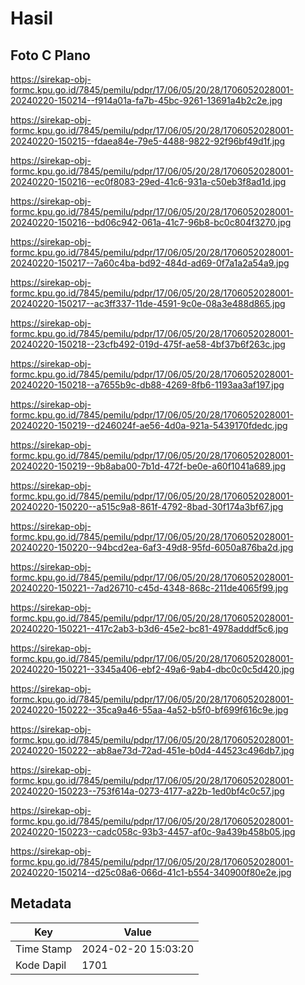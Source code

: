 # Hasil

## Foto C Plano

https://sirekap-obj-formc.kpu.go.id/7845/pemilu/pdpr/17/06/05/20/28/1706052028001-20240220-150214--f914a01a-fa7b-45bc-9261-13691a4b2c2e.jpg

https://sirekap-obj-formc.kpu.go.id/7845/pemilu/pdpr/17/06/05/20/28/1706052028001-20240220-150215--fdaea84e-79e5-4488-9822-92f96bf49d1f.jpg

https://sirekap-obj-formc.kpu.go.id/7845/pemilu/pdpr/17/06/05/20/28/1706052028001-20240220-150216--ec0f8083-29ed-41c6-931a-c50eb3f8ad1d.jpg

https://sirekap-obj-formc.kpu.go.id/7845/pemilu/pdpr/17/06/05/20/28/1706052028001-20240220-150216--bd06c942-061a-41c7-96b8-bc0c804f3270.jpg

https://sirekap-obj-formc.kpu.go.id/7845/pemilu/pdpr/17/06/05/20/28/1706052028001-20240220-150217--7a60c4ba-bd92-484d-ad69-0f7a1a2a54a9.jpg

https://sirekap-obj-formc.kpu.go.id/7845/pemilu/pdpr/17/06/05/20/28/1706052028001-20240220-150217--ac3ff337-11de-4591-9c0e-08a3e488d865.jpg

https://sirekap-obj-formc.kpu.go.id/7845/pemilu/pdpr/17/06/05/20/28/1706052028001-20240220-150218--23cfb492-019d-475f-ae58-4bf37b6f263c.jpg

https://sirekap-obj-formc.kpu.go.id/7845/pemilu/pdpr/17/06/05/20/28/1706052028001-20240220-150218--a7655b9c-db88-4269-8fb6-1193aa3af197.jpg

https://sirekap-obj-formc.kpu.go.id/7845/pemilu/pdpr/17/06/05/20/28/1706052028001-20240220-150219--d246024f-ae56-4d0a-921a-5439170fdedc.jpg

https://sirekap-obj-formc.kpu.go.id/7845/pemilu/pdpr/17/06/05/20/28/1706052028001-20240220-150219--9b8aba00-7b1d-472f-be0e-a60f1041a689.jpg

https://sirekap-obj-formc.kpu.go.id/7845/pemilu/pdpr/17/06/05/20/28/1706052028001-20240220-150220--a515c9a8-861f-4792-8bad-30f174a3bf67.jpg

https://sirekap-obj-formc.kpu.go.id/7845/pemilu/pdpr/17/06/05/20/28/1706052028001-20240220-150220--94bcd2ea-6af3-49d8-95fd-6050a876ba2d.jpg

https://sirekap-obj-formc.kpu.go.id/7845/pemilu/pdpr/17/06/05/20/28/1706052028001-20240220-150221--7ad26710-c45d-4348-868c-211de4065f99.jpg

https://sirekap-obj-formc.kpu.go.id/7845/pemilu/pdpr/17/06/05/20/28/1706052028001-20240220-150221--417c2ab3-b3d6-45e2-bc81-4978adddf5c6.jpg

https://sirekap-obj-formc.kpu.go.id/7845/pemilu/pdpr/17/06/05/20/28/1706052028001-20240220-150221--3345a406-ebf2-49a6-9ab4-dbc0c0c5d420.jpg

https://sirekap-obj-formc.kpu.go.id/7845/pemilu/pdpr/17/06/05/20/28/1706052028001-20240220-150222--35ca9a46-55aa-4a52-b5f0-bf699f616c9e.jpg

https://sirekap-obj-formc.kpu.go.id/7845/pemilu/pdpr/17/06/05/20/28/1706052028001-20240220-150222--ab8ae73d-72ad-451e-b0d4-44523c496db7.jpg

https://sirekap-obj-formc.kpu.go.id/7845/pemilu/pdpr/17/06/05/20/28/1706052028001-20240220-150223--753f614a-0273-4177-a22b-1ed0bf4c0c57.jpg

https://sirekap-obj-formc.kpu.go.id/7845/pemilu/pdpr/17/06/05/20/28/1706052028001-20240220-150223--cadc058c-93b3-4457-af0c-9a439b458b05.jpg

https://sirekap-obj-formc.kpu.go.id/7845/pemilu/pdpr/17/06/05/20/28/1706052028001-20240220-150214--d25c08a6-066d-41c1-b554-340900f80e2e.jpg


## Metadata

| Key        | Value               |
| ---------- | ------------------- |
| Time Stamp | 2024-02-20 15:03:20 |
| Kode Dapil | 1701                |



